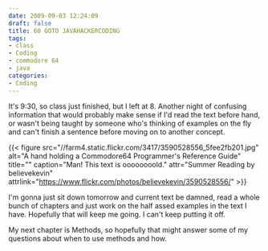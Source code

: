 ```yaml
---
date: 2009-09-03 12:24:09
draft: false
title: 60 GOTO JAVAHACKERCODING
tags:
- class
- Coding
- commodore 64
- java
categories:
- Coding
---
```


It's 9:30, so class just finished, but I left at 8. Another night of confusing information that would probably make sense if I'd read the text before hand, or wasn't being taught by someone who's thinking of examples on the fly and can't finish a sentence before moving on to another concept.

{{< figure src="//farm4.static.flickr.com/3417/3590528556_5fee2fb201.jpg" alt="A hand holding a Commodore64 Programmer's Reference Guide" title="" caption="Man! This text is oooooooold." attr="Summer Reading by believekevin" attrlink="https://www.flickr.com/photos/believekevin/3590528556/"  >}}

I'm gonna just sit down tomorrow and current text be damned, read a whole bunch of chapters and just work on the half assed examples in the text I have. Hopefully that will keep me going. I can't keep putting it off.

My next chapter is Methods, so hopefully that might answer some of my questions about when to use methods and how.
